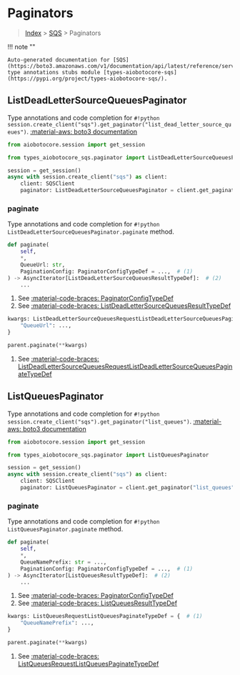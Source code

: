 # Paginators

> [Index](../README.md) > [SQS](./README.md) > Paginators

!!! note ""

    Auto-generated documentation for [SQS](https://boto3.amazonaws.com/v1/documentation/api/latest/reference/services/sqs.html#SQS)
    type annotations stubs module [types-aiobotocore-sqs](https://pypi.org/project/types-aiobotocore-sqs/).

## ListDeadLetterSourceQueuesPaginator

Type annotations and code completion for `#!python session.create_client("sqs").get_paginator("list_dead_letter_source_queues")`.
[:material-aws: boto3 documentation](https://boto3.amazonaws.com/v1/documentation/api/latest/reference/services/sqs.html#SQS.Paginator.ListDeadLetterSourceQueues)

```python title="Usage example"
from aiobotocore.session import get_session

from types_aiobotocore_sqs.paginator import ListDeadLetterSourceQueuesPaginator

session = get_session()
async with session.create_client("sqs") as client:
    client: SQSClient
    paginator: ListDeadLetterSourceQueuesPaginator = client.get_paginator("list_dead_letter_source_queues")
```


### paginate

Type annotations and code completion for `#!python ListDeadLetterSourceQueuesPaginator.paginate` method.

```python title="Method definition"
def paginate(
    self,
    *,
    QueueUrl: str,
    PaginationConfig: PaginatorConfigTypeDef = ...,  # (1)
) -> AsyncIterator[ListDeadLetterSourceQueuesResultTypeDef]:  # (2)
    ...
```

1. See [:material-code-braces: PaginatorConfigTypeDef](./type_defs.md#paginatorconfigtypedef) 
2. See [:material-code-braces: ListDeadLetterSourceQueuesResultTypeDef](./type_defs.md#listdeadlettersourcequeuesresulttypedef) 


```python title="Usage example with kwargs"
kwargs: ListDeadLetterSourceQueuesRequestListDeadLetterSourceQueuesPaginateTypeDef = {  # (1)
    "QueueUrl": ...,
}

parent.paginate(**kwargs)
```

1. See [:material-code-braces: ListDeadLetterSourceQueuesRequestListDeadLetterSourceQueuesPaginateTypeDef](./type_defs.md#listdeadlettersourcequeuesrequestlistdeadlettersourcequeuespaginatetypedef) 
## ListQueuesPaginator

Type annotations and code completion for `#!python session.create_client("sqs").get_paginator("list_queues")`.
[:material-aws: boto3 documentation](https://boto3.amazonaws.com/v1/documentation/api/latest/reference/services/sqs.html#SQS.Paginator.ListQueues)

```python title="Usage example"
from aiobotocore.session import get_session

from types_aiobotocore_sqs.paginator import ListQueuesPaginator

session = get_session()
async with session.create_client("sqs") as client:
    client: SQSClient
    paginator: ListQueuesPaginator = client.get_paginator("list_queues")
```


### paginate

Type annotations and code completion for `#!python ListQueuesPaginator.paginate` method.

```python title="Method definition"
def paginate(
    self,
    *,
    QueueNamePrefix: str = ...,
    PaginationConfig: PaginatorConfigTypeDef = ...,  # (1)
) -> AsyncIterator[ListQueuesResultTypeDef]:  # (2)
    ...
```

1. See [:material-code-braces: PaginatorConfigTypeDef](./type_defs.md#paginatorconfigtypedef) 
2. See [:material-code-braces: ListQueuesResultTypeDef](./type_defs.md#listqueuesresulttypedef) 


```python title="Usage example with kwargs"
kwargs: ListQueuesRequestListQueuesPaginateTypeDef = {  # (1)
    "QueueNamePrefix": ...,
}

parent.paginate(**kwargs)
```

1. See [:material-code-braces: ListQueuesRequestListQueuesPaginateTypeDef](./type_defs.md#listqueuesrequestlistqueuespaginatetypedef) 
